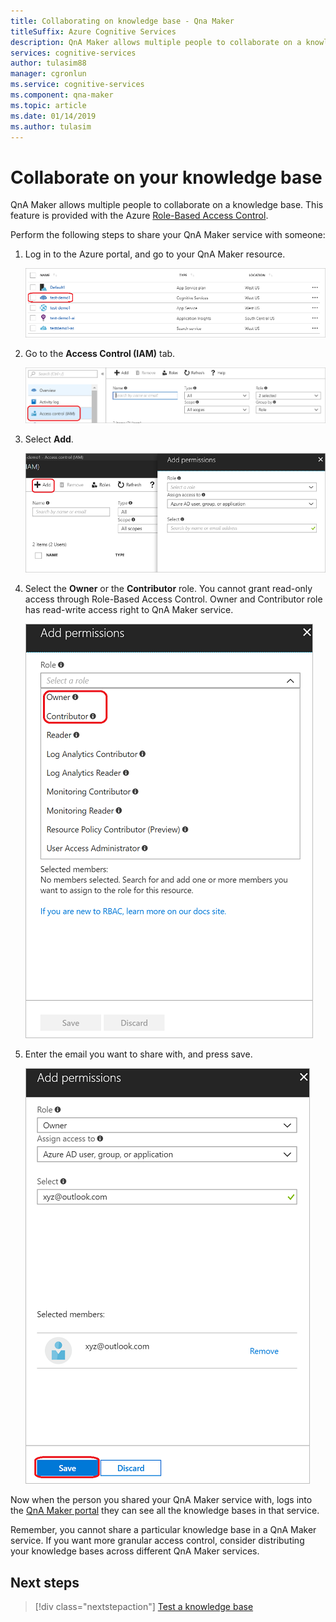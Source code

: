 ```yaml
---
title: Collaborating on knowledge base - Qna Maker
titleSuffix: Azure Cognitive Services
description: QnA Maker allows multiple people to collaborate on a knowledge base. This feature is provided with the Azure Role-Based Access Control. 
services: cognitive-services
author: tulasim88
manager: cgronlun
ms.service: cognitive-services
ms.component: qna-maker
ms.topic: article
ms.date: 01/14/2019
ms.author: tulasim
---
```


# Collaborate on your knowledge base

QnA Maker allows multiple people to collaborate on a knowledge base. This feature is provided with the Azure [Role-Based Access Control](https://docs.microsoft.com/azure/active-directory/role-based-access-control-configure). 

Perform the following steps to share your QnA Maker service with someone:

1. Log in to the Azure portal, and go to your QnA Maker resource.

    ![QnA Maker resource list](../media/qnamaker-how-to-collaborate-knowledge-base/qnamaker-resource-list.PNG)

2. Go to the **Access Control (IAM)** tab.

    ![QnA Maker IAM](../media/qnamaker-how-to-collaborate-knowledge-base/qnamaker-iam.PNG)

3. Select **Add**.

    ![QnA Maker IAM add](../media/qnamaker-how-to-collaborate-knowledge-base/qnamaker-iam-add.PNG)

4. Select the **Owner** or the **Contributor** role. You cannot grant read-only access through Role-Based Access Control. Owner and Contributor role has read-write access right to QnA Maker service.

    ![QnA Maker IAM add role](../media/qnamaker-how-to-collaborate-knowledge-base/qnamaker-iam-add-role.PNG)

5. Enter the email you want to share with, and press save.

    ![QnA Maker IAM add email](../media/qnamaker-how-to-collaborate-knowledge-base/qnamaker-iam-add-email.PNG)

Now when the person you shared your QnA Maker service with, logs into the [QnA Maker portal](https://qnamaker.ai) they can see all the knowledge bases in that service.

Remember, you cannot share a particular knowledge base in a QnA Maker service. If you want more granular access control, consider distributing your knowledge bases across different QnA Maker services.

## Next steps

> [!div class="nextstepaction"]
> [Test a knowledge base](./test-knowledge-base.md)
